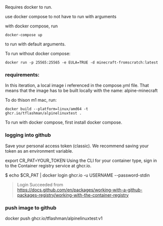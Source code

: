 Requires docker to run.

use docker compose to not have to run with arguments

with docker compose, run
```
docker-compose up
```
to run with default arguments.

To run without docker compose:
```
docker run -p 25565:25565 -e EULA=TRUE -d minecraft-fromscratch:latest
```



### requirements:
In this iteration, a local image i referenced in the compose.yml file. 
That means that the image has to be built locally with the name: alpine-minecraft

To do thison m1 mac, run: 
```
docker build --platform=linux/amd64 -t ghcr.io/tflashman/alpinelinuxtest .
```

To run with docker compose, first install docker compose.




### logging into github
Save your personal access token (classic). We recommend saving your token as an environment variable.

export CR_PAT=YOUR_TOKEN
Using the CLI for your container type, sign in to the Container registry service at ghcr.io.

$ echo $CR_PAT | docker login ghcr.io -u USERNAME --password-stdin
> Login Succeeded
 from https://docs.github.com/en/packages/working-with-a-github-packages-registry/working-with-the-container-registry


 ### push image to github
 docker push ghcr.io/tflashman/alpinelinuxtest:v1